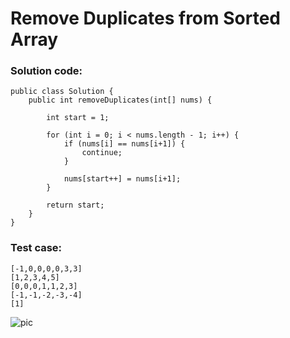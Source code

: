 # Remove Duplicates from Sorted Array
### Solution code:
```
public class Solution {
    public int removeDuplicates(int[] nums) {

        int start = 1;

        for (int i = 0; i < nums.length - 1; i++) {
            if (nums[i] == nums[i+1]) {
                continue;
            }

            nums[start++] = nums[i+1];
        }
        
        return start;
    }
}
```

### Test case:
```
[-1,0,0,0,0,3,3]
[1,2,3,4,5]
[0,0,0,1,1,2,3]
[-1,-1,-2,-3,-4]
[1]
```
![pic](https://github.com/hpnhxxwn/cs501/blob/master/week1/%E5%B1%8F%E5%B9%95%E5%BF%AB%E7%85%A7%202017-06-04%20%E4%B8%8B%E5%8D%884.44.49.png?raw=true)
